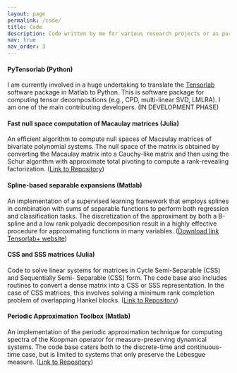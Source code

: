 ```yaml
---
layout: page
permalink: /code/
title: Code
description: Code written by me for various research projects or as part of larger team effort to build software packages.
nav: true
nav_order: 3
---
```


#### PyTensorlab (Python)
I am currently involved in a huge undertaking to translate the [Tensorlab](https://www.tensorlab.net/) software package in Matlab to Python. This is software package for computing tensor decompositions (e.g., CPD, multi-linear SVD, LMLRA). I am one of the main contributing developers. (IN DEVELOPMENT PHASE)

#### Fast null space computation of Macaulay matrices (Julia)
An efficient algorithm to compute null spaces of Macaulay matrices of bivariate polynomial systems. The null space of the matrix is obtained by converting the Macaulay matrix into a Cauchy-like matrix and then using the Schur algorithm with approximate total pivoting to compute a rank-revealing factorization. ([Link to Repository](https://github.com/nithingovindarajan/Fast-Macaulay-Nullspace/tree/main))

#### Spline-based separable expansions (Matlab)
An implementation of a supervised learning framework that employs splines in combination with sums of separable functions to perform both regression and classification tasks. The discretization of the approximant by both a B-spline and a low rank polyadic decomposition result in a highly effective procedure for approximating functions in many variables. ([Download link Tensorlab+ website](https://www.tensorlabplus.net/papers/govindarajan2022cpdspline.html))

#### CSS and SSS matrices (Julia)
Code to solve linear systems for matrices in Cycle Semi-Separable (CSS) and Sequentially Semi- Separable (CSS) form. The code base also includes routines to convert a dense matrix into a CSS or SSS representation. In the case of CSS matrices, this involves solving a minimum rank completion problem of overlapping Hankel blocks. ([Link to Repository](https://gitlab.com/nithin.govindarajn/sss-and-css-solvers/))

#### Periodic Approximation Toolbox (Matlab)
An implementation of the periodic approximation technique for computing spectra of the Koopman operator for measure-preserving dynamical systems. The code base caters both to the discrete-time and continuous-time case, but is limited to systems that only preserve the Lebesgue measure. ([Link to Repository](https://gitlab.com/nithin.govindarajn/koopman-periodic-approximation))